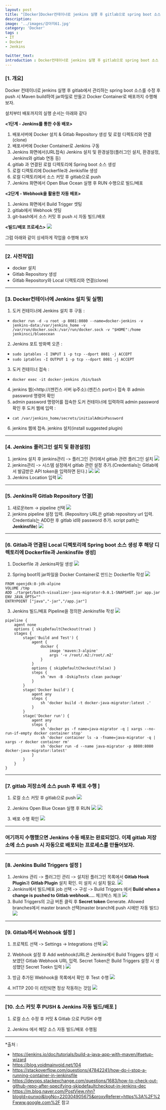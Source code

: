```yaml
---
layout: post
title: "[Docker]Docker컨테이너로 jenkins 실행 후 gitlab으로 spring boot 소스 push 시 Docker Container로 자동 빌드/배포"
description: 
image: '../images/강아지61.jpg'
category: 'Docker'
tags : 
- IT
- Docker
- Jenkins

twitter_text: 
introduction : Docker컨테이너로 jenkins 실행 후 gitlab으로 spring boot 소스 push 시 Docker Container로 자동 빌드/배포
---
```


### [1. 개요]
Docker 컨테이너로 jenkins 실행 후 gitlab에서 관리하는 spring boot 소스를 수정 후 push 시 Maven build하여 jar파일로 만들고 Docker Container로 배포까지 수행해 보자.

설치부터 배포까지의 실행 순서는 아래와 같다

**<1단계 - Jenkins를 통한 수동 배포>**
1. 배포서버에 Docker 설치 & Gitlab Repository 생성 및 로컬 디렉토리와 연결(clone)
2. 배포서버에 Docker Container로 Jenkins 구동
3. Jenkins 화면에서(URL접속) Jenkins 설치 및 환경설정(플러그인 설치, 환경설정, Jenkins와 gitlab 연동 등)
4. gitlab 과 연결된 로컬 디렉토리에 Spring boot 소스 생성
5. 로컬 디렉토리에 Dockerfile과 Jenkisfile 생성
6. 로컬 디렉토리에서 소스 커밋 후 gitlab으로 push
7. Jenkins 화면에서 Open Blue Ocean 실행 후 RUN 수행으로 빌드/배포

**<2단계 - Webhook을 활용한 자동 배포>**
1. Jenkins 화면에서 Build Trigger 셋팅
2. gitlab에서 Webhook 셋팅
3. git-bash에서 소스 커밋 후 push 시 자동 빌드/배포


**<빌드/배포 프로세스>**
![](../images/docker_jenkins_20190418_10.jpg)


그럼 아래와 같이 상세하게 작업을 수행해 보자


_ _ _

### [2. 사전작업]
- docker 설치
- Gitlab Repository 생성
- Gitlab Repository와 Local 디렉토리와 연결(clone)


_ _ _

### [3. Docker컨테이너에 Jenkins 설치 및 실행]

1. 도커 컨테이너에 Jenkins 설치 후 구동 : 
 - `docker run -d -u root -p 8081:8080 --name=docker-jenkins -v jenkins-data:/var/jenkins_home -v /var/run/docker.sock:/var/run/docker.sock -v "$HOME":/home jenkinsci/blueocean`
2. Jenkins 포트 방화벽 오픈 : 
 - `sudo iptables -I INPUT 1 -p tcp --dport 8081 -j ACCEPT `
 - `sudo iptables -I OUTPUT 1 -p tcp --dport 8081 -j ACCEPT `
3. 도커 컨테이너 접속 : 
 - `docker exec -it docker-jenkins /bin/bash`
4. jenkins 웹(<http://(젠킨스 서버 ip주소):(젠킨스 port)>) 접속 후 admin password 명령어 확인
5. admin password 명령어를 접속한 도커 컨테이너에 입력하여 admin password 확인 후 도커 웹에 입력 : 
 - `cat /var/jenkins_home/secrets/initialAdminPassword`
6. jenkins 웹에 접속. jenkins 설치(install suggested plugin)




_ _ _

### [4. Jenkins 플러그인 설치 및 환경설정]

1. jenkins 설치 후 jenkins관리 -> 플러그인 관리에서 gitlab 관련 플러그인 설치
![](../images/docker_jenkins_20190418.jpg)
2. jenkins관리 -> 시스템 설정에서 gitlab 관련 설정 추가.(Credentials는 Gitlab에서 발급받은 API token을 입력하면 된다.)
![](../images/docker_jenkins_20190418_2.jpg)
![](../images/docker_jenkins_20190418_3.jpg)
3. Jenkins Location 입력
![](../images/docker_jenkins_20190418_4.jpg)



_ _ _

### [5. Jenkins와 Gitlab Repository 연결]

1. 새로운item -> pipeline 선택
![](../images/docker_jenkins_20190418_5.jpg)
2. jenkins pipeline 설정 입력. (Repository URL은 gitlab repository url 입력. Credentials는 ADD한 후 gitlab id와 password 추가. script path는 **Jenkinsfile**)
![](../images/docker_jenkins_20190418_6.jpg)




_ _ _

### [6. Gitlab과 연결된 Local 디렉토리에 Spring boot 소스 생성 후 해당 디렉토리에 Dockerfile과 Jenkinsfile 생성]

1. Dockerfile 과 Jenkins파일 생성
![](../images/docker_jenkins_20190418_7.jpg)

2. Spring boot의 jar파일을 Docker Container로 만드는 Dockerfile 작성
![](../images/docker_jenkins_20190418_8.jpg)

```
FROM openjdk:8-jdk-alpine
VOLUME /tmp
ADD ./target/batch-visualizer-java-migrator-0.0.1-SNAPSHOT.jar app.jar
ENV JAVA_OPTS=""
ENTRYPOINT ["java","-jar","/app.jar"]
```

3. Jenkins 빌드/배포 Pipeline을 정의한 Jenkinsfile 작성
![](../images/docker_jenkins_20190418_9.jpg)

```
pipeline {
    agent none
    options { skipDefaultCheckout(true) }
    stages {
        stage('Build and Test') {
            agent {
                docker {
                    image 'maven:3-alpine'
                    args '-v /root/.m2:/root/.m2'
                }
            }
            options { skipDefaultCheckout(false) }
            steps {
                sh 'mvn -B -DskipTests clean package'
            }
        }
        stage('Docker build') {
            agent any
            steps {
                sh 'docker build -t docker-java-migrator:latest .'
            }
        }
        stage('Docker run') {
            agent any
            steps {
                sh 'docker ps -f name=java-migrator -q | xargs --no-run-if-empty docker container stop'
                sh 'docker container ls -a -fname=java-migrator -q | xargs -r docker container rm'
                sh 'docker run -d --name java-migrator -p 8080:8080 docker-java-migrator:latest'
            }
        }
    }
}

```


_ _ _

### [7. gitlab 저장소에 소스 push 후 배포 수행 ]
1. 로컬 소스 커밋 후 gitlab으로 push
![](../images/docker_jenkins_20190418_11.jpg)

2. Jenkins Open Blue Ocean 실행 후 RUN
![](../images/docker_jenkins_20190418_12.jpg)
![](../images/docker_jenkins_20190418_13.jpg)

3. 배포 수행 확인
![](../images/docker_jenkins_20190418_14.jpg)



_ _ _


### 여기까지 수행했으면 Jenkins 수동 배포는 완료되었다. 이제 gitlab 저장소에 소스 push 시 자동으로 배포되는 프로세스를 만들어보자.


_ _ _

### [8. Jenkins Build Triggers 설정 ]
1. Jenkins 관리 -> 플러그인 관리 -> 설치된 플러그인 목록에서 **Gitlab Hook Plugin**과 **Gitlab Plugin** 설치 확인. 미 설치 시 설치 필요.
![](../images/docker_jenkins_20190418_15.jpg)
2. Jenkins에서 빌드/배포 job 선택 -> 구성 -> Build Triggers 에서 **Build when a change is pushed to Gitlab webhook....** 체크박스 체크
![](../images/docker_jenkins_20190418_16.jpg)
3. Build Triggers의 고급 버튼 클릭 후 **Secret token** Generate. Allowed branches에서 master branch 선택(master branch에 push 시에만 자동 빌드)
![](../images/docker_jenkins_20190418_18.jpg)


_ _ _

### [9. Gitlab에서 Webhook 설정 ]

1. 프로젝트 선택 -> Settings -> Integrations 선택
![](../images/docker_jenkins_20190418_17.jpg)

2. Webhook 설정 후 Add webhook(URL은 Jenkins에서 Build Triggers 설정 시 보였던 Gitlab Webhook URL 입력. Secret Token은 Build Triggers 설정 시 생성했던 Secret Toekn 입력 )
![](../images/docker_jenkins_20190418_19.jpg)

3. 방금 추가된 Webhook을 목록에서 확인 후 Test 수행
![](../images/docker_jenkins_20190418_20.jpg)

4. HTTP 200 이 리턴되면 정상 작동하는 것임
![](../images/docker_jenkins_20190418_21.jpg)


_ _ _

### [10. 소스 커밋 후 PUSH &  Jenkins 자동 빌드/배포 ]

1. 로컬 소스 수정 후 커밋 & Gitlab 으로 PUSH 수행

2. Jenkins 에서 해당 소스 자동 빌드/배포 수행됨

_ _ _


*출처 : 
- <https://jenkins.io/doc/tutorials/build-a-java-app-with-maven/#setup-wizard> 
- <https://blog.voidmainvoid.net/104>
- <https://stackoverflow.com/questions/47842241/how-do-i-stop-a-running-container-in-jenkinsfile> 
- <https://devops.stackexchange.com/questions/1683/how-to-check-out-github-repo-after-specifying-skipdefaultcheckout-in-jenkins-dec> 
- <https://m.blog.naver.com/PostView.nhn?blogId=punxoi&logNo=220304905675&proxyReferer=https%3A%2F%2Fwww.google.com%2F>
참고